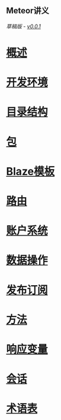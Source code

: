 Meteor讲义
-------

*草稿版 - [v0.0.1](https://github.com/wmzhai/meteor-intro/blob/master/CHANGELOG.md)*

# [概述](overview.md)

# [开发环境](setup.md)

# [目录结构](directory.md)

# [包](package.md)

# [Blaze模板](Blaze.md)

# [路由](routing.md)

# [账户系统](accounts.md)

# [数据操作](collections.md)

# [发布订阅](pubsub.md)

# [方法](method.md)

# [响应变量](reactive-var.md)

# [会话](session.md)

# [术语表](vocabulary.md)
